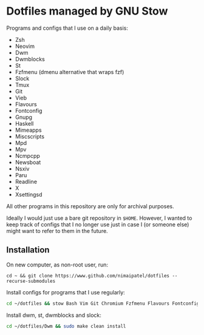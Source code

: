 # Dotfiles managed by GNU Stow

Programs and configs that I use on a daily basis:
- Zsh
- Neovim
- Dwm
- Dwmblocks
- St
- Fzfmenu (dmenu alternative that wraps fzf)
- Slock
- Tmux
- Git
- Vieb
- Flavours
- Fontconfig
- Gnupg
- Haskell
- Mimeapps
- Miscscripts
- Mpd
- Mpv
- Ncmpcpp
- Newsboat
- Nsxiv
- Paru
- Readline
- X
- Xsettingsd

All other programs in this repository are only for archival purposes.

Ideally I would just use a bare git repository in `$HOME`. However, I
wanted to keep track of configs that I no longer use just in case I (or someone
else) might want to refer to them in the future.

## Installation

On new computer, as non-root user, run:
```
cd ~ && git clone https://www.github.com/nimaipatel/dotfiles --recurse-submodules
```

Install configs for programs that I use regularly:
```sh
cd ~/dotfiles && stow Bash Vim Git Chromium Fzfmenu Flavours Fontconfig Gnupg Haskell Mimeapps Miscscripts Mpd Mpv Ncmpcpp Newsboat Nsxiv Paru Readline Tmux X Xsettingsd --adopt
```

Install dwm, st, dwmblocks and slock:
```sh
cd ~/dotfiles/Dwm && sudo make clean install
```
